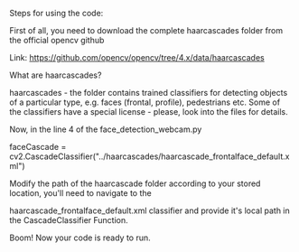 Steps for using the code:

First of all, you need to download the complete haarcascades folder from the official opencv github

Link: https://github.com/opencv/opencv/tree/4.x/data/haarcascades

What are haarcascades?

haarcascades - the folder contains trained classifiers for detecting objects
               of a particular type, e.g. faces (frontal, profile), pedestrians etc.
               Some of the classifiers have a special license - please,
               look into the files for details.

Now, in the line 4 of the face_detection_webcam.py 

faceCascade = cv2.CascadeClassifier("../haarcascades/haarcascade_frontalface_default.xml")

Modify the path of the haarcascade folder according to your stored location, you'll need to navigate to the 

haarcascade_frontalface_default.xml classifier and provide it's local path in the CascadeClassifier Function.

Boom! Now your code is ready to run.
